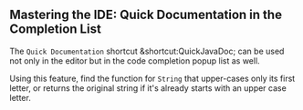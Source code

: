 ## Mastering the IDE: Quick Documentation in the Completion List

The <span class="control">`Quick Documentation`</span> shortcut
<span class="shortcut">&shortcut:QuickJavaDoc;</span>
can be used not only in the editor but in the code completion popup list as well.

Using this feature, find the function for `String` that upper-cases only its
first letter, or returns the original string if it's already starts with an
upper case letter.